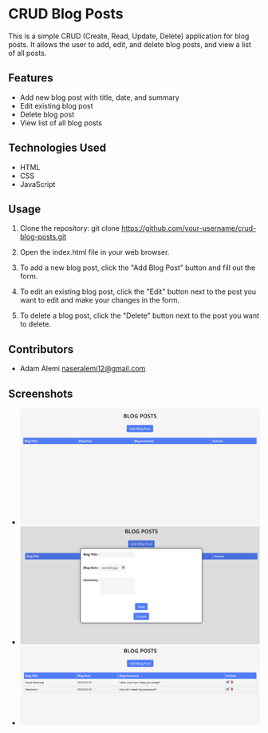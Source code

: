# CRUD Blog Posts

This is a simple CRUD (Create, Read, Update, Delete) application for blog posts. It allows the user to add, edit, and delete blog posts, and view a list of all posts.

## Features

- Add new blog post with title, date, and summary
- Edit existing blog post
- Delete blog post
- View list of all blog posts

## Technologies Used

- HTML
- CSS
- JavaScript

## Usage

1. Clone the repository: git clone <https://github.com/your-username/crud-blog-posts.git>

2. Open the index.html file in your web browser.

3. To add a new blog post, click the "Add Blog Post" button and fill out the form.

4. To edit an existing blog post, click the "Edit" button next to the post you want to edit and make your changes in the form.

5. To delete a blog post, click the "Delete" button next to the post you want to delete.

## Contributors

- Adam Alemi <naseralemi12@gmail.com>

## Screenshots

- ![screenshot1](./images/1.png)
- ![screenshot2](./images/2.png)
- ![screenshot3](./images/3.png)
